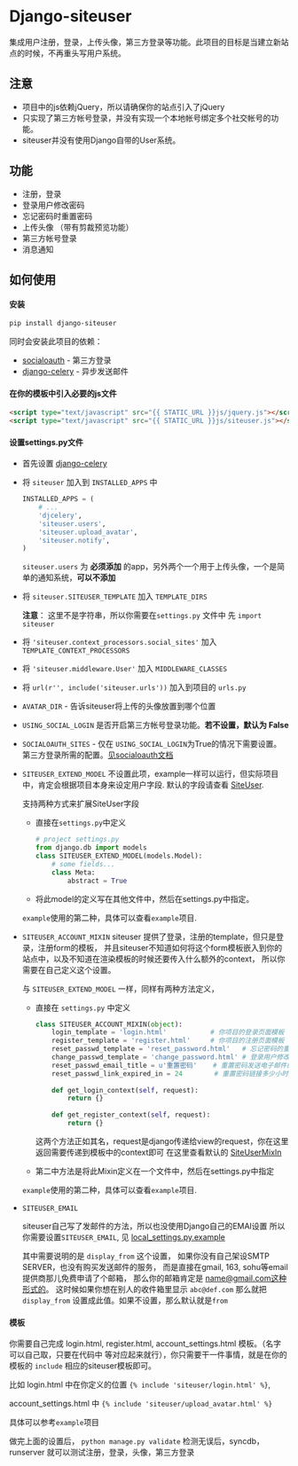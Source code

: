# Django-siteuser

集成用户注册，登录，上传头像，第三方登录等功能。此项目的目标是当建立新站点的时候，不再重头写用户系统。


## 注意

*   项目中的js依赖jQuery，所以请确保你的站点引入了jQuery
*   只实现了第三方帐号登录，并没有实现一个本地帐号绑定多个社交帐号的功能。
*   siteuser并没有使用Django自带的User系统。


## 功能

*   注册，登录
*   登录用户修改密码
*   忘记密码时重置密码
*   上传头像 （带有剪裁预览功能）
*   第三方帐号登录
*   消息通知


## 如何使用

#### 安装

```bash
pip install django-siteuser
```

同时会安装此项目的依赖：

*   [socialoauth](https://github.com/yueyoum/social-oauth) - 第三方登录
*   [django-celery](https://github.com/celery/django-celery) - 异步发送邮件



####  在你的模板中引入必要的js文件

```html
<script type="text/javascript" src="{{ STATIC_URL }}js/jquery.js"></script>
<script type="text/javascript" src="{{ STATIC_URL }}js/siteuser.js"></script>
```


#### 设置settings.py文件

*   首先设置 [django-celery](https://github.com/celery/django-celery)

*   将 `siteuser` 加入到 `INSTALLED_APPS` 中
    ```python
    INSTALLED_APPS = (
        # ...
        'djcelery',
        'siteuser.users',
        'siteuser.upload_avatar',
        'siteuser.notify',
    )
    ```

    `siteuser.users` 为 **必须添加** 的app，另外两个一个用于上传头像，一个是简单的通知系统，**可以不添加**


*   将 `siteuser.SITEUSER_TEMPLATE` 加入 `TEMPLATE_DIRS`

    **注意**： 这里不是字符串，所以你需要在`settings.py` 文件中 先 `import siteuser`


*   将 `'siteuser.context_processors.social_sites'` 加入 `TEMPLATE_CONTEXT_PROCESSORS`
*   将 `'siteuser.middleware.User'` 加入 `MIDDLEWARE_CLASSES`
*   将 `url(r'', include('siteuser.urls'))` 加入到项目的 `urls.py` 
*   `AVATAR_DIR` - 告诉siteuser将上传的头像放置到哪个位置
*   `USING_SOCIAL_LOGIN` 是否开启第三方帐号登录功能。**若不设置，默认为 False**
*   `SOCIALOAUTH_SITES` - 仅在 `USING_SOCIAL_LOGIN`为True的情况下需要设置。第三方登录所需的配置。[见socialoauth文档](https://github.com/yueyoum/social-oauth/blob/master/doc.md#-settingspy)
*   `SITEUSER_EXTEND_MODEL`
    不设置此项，example一样可以运行，但实际项目中，肯定会根据项目本身来设定用户字段.
    默认的字段请查看 [SiteUser](/siteuser/users/models.py#L108).
    
    支持两种方式来扩展SiteUser字段
    *   直接在`settings.py`中定义
    
        ```python
        # project settings.py
        from django.db import models
        class SITEUSER_EXTEND_MODEL(models.Model):
            # some fields...
            class Meta:
                abstract = True
        ```

    *   将此model的定义写在其他文件中，然后在settings.py中指定。

    
    `example`使用的第二种，具体可以查看`example`项目.

*   `SITEUSER_ACCOUNT_MIXIN`
    siteuser 提供了登录，注册的template，但只是登录，注册form的模板，
    并且siteuser不知道如何将这个form模板嵌入到你的站点中，以及不知道在渲染模板的时候还要传入什么额外的context，
    所以你需要在自己定义这个设置。
    
    与 `SITEUSER_EXTEND_MODEL` 一样，同样有两种方法定义，
    *   直接在 `settings.py` 中定义
    
        ```python
        class SITEUSER_ACCOUNT_MIXIN(object):
            login_template = 'login.html'           # 你项目的登录页面模板
            register_template = 'register.html'     # 你项目的注册页面模板
            reset_passwd_template = 'reset_password.html'   # 忘记密码的重置密码模板
            change_passwd_template = 'change_password.html' # 登录用户修改密码的模板
            reset_passwd_email_title = u'重置密码'    # 重置密码发送电子邮件的标题
            reset_passwd_link_expired_in = 24        # 重置密码链接多少小时后失效
            
            def get_login_context(self, request):
                return {}
                
            def get_register_context(self, request):
                return {}
        ```
        
        这两个方法正如其名，request是django传递给view的request，你在这里返回需要传递到模板中的context即可
        在这里查看默认的 [SiteUserMixIn](/siteuser/users/views.py#L73)
        
    *   第二中方法是将此Mixin定义在一个文件中，然后在settings.py中指定
    
    `example`使用的第二种，具体可以查看`example`项目.


*   `SITEUSER_EMAIL`

    siteuser自己写了发邮件的方法，所以也没使用Django自己的EMAI设置
    所以你需要设置`SITEUSER_EMAIL`, 见 [local_settings.py.example](/example/example/local_settings.py.example)

    其中需要说明的是 `display_from` 这个设置，
    如果你没有自己架设SMTP SERVER，也没有购买发送邮件的服务，
    而是直接在gmail, 163, sohu等email提供商那儿免费申请了个邮箱，
    那么你的邮箱肯定是 name@gmail.com这种形式的。
    这时候如果你想在别人的收件箱里显示 `abc@def.com` 
    那么就把 `display_from` 设置成此值。如果不设置，那么默认就是`from`


#### 模板

你需要自己完成 login.html, register.html, account_settings.html 模板。（名字可以自己取，只要在代码中
等对应起来就行），你只需要干一件事情，就是在你的模板的 `include` 相应的siteuser模板即可。

比如 login.html 中在你定义的位置 `{% include 'siteuser/login.html' %}`,

account_settings.html 中 `{% include 'siteuser/upload_avatar.html' %}`

具体可以参考`example`项目

做完上面的设置后， `python manage.py validate` 检测无误后，syncdb，runserver 就可以测试注册，登录，头像，第三方登录
